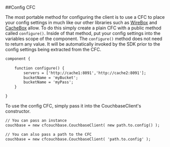 ##Config CFC

The most portable method for configuring the client is to use a CFC to place your config settings in much like our other libraries such as [WireBox](https://wirebox.ortusbooks.com) and [CacheBox](https://cachebox.ortusbooks.com) allow.
To do this simply create a plain CFC with a public method called `configure()`.  Inside of that method, put your config settings into the variables scope of the component.  The `configure()` method does not need to return any value.  It will be automatically invoked by the SDK prior to the config settings being extracted from the CFC. 

```coldfusion
component {
	
	function configure() {
		servers = ['http://cache1:8091','http://cache2:8091'];
		bucketName = 'myBucket';
		bucketName = 'myPass';
	}

}
```

To use the config CFC, simply pass it into the CouchbaseClient's constructor.

```coldfusion
// You can pass an instance
couchbase = new cfcouchbase.CouchbaseClient( new path.to.config() );

// You can also pass a path to the CFC
couchbase = new cfcouchbase.CouchbaseClient( 'path.to.config' );
```